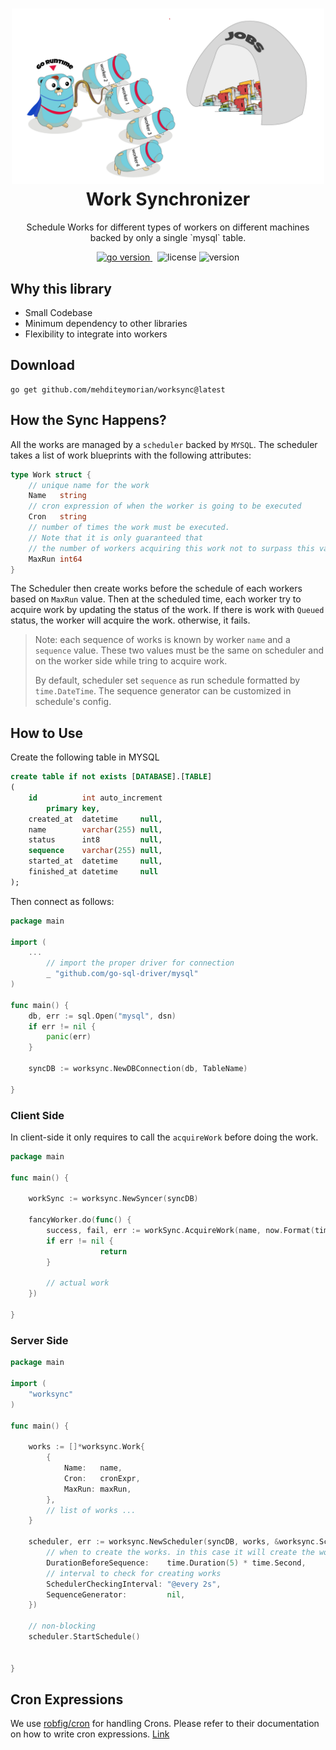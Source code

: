<h1 align="center">
<img alt="Koi logo" src="assets/image.png" width="500px"/><br/>
Work Synchronizer
</h1>
<p align="center">Schedule Works for different types of workers on different machines backed by only a single `mysql` table.
</p>

<p align="center">
<a href="https://pkg.go.dev/github.com/mehditeymorian/worksync?tab=doc"target="_blank">
    <img src="https://img.shields.io/badge/Go-1.20+-00ADD8?style=for-the-badge&logo=go" alt="go version" />
</a>&nbsp;
<img src="https://img.shields.io/badge/license-apache_2.0-red?style=for-the-badge&logo=none" alt="license" />

<img src="https://img.shields.io/badge/Version-1.0.0-informational?style=for-the-badge&logo=none" alt="version" />
</p>

## Why this library
- Small Codebase
- Minimum dependency to other libraries
- Flexibility to integrate into workers

## Download
```
go get github.com/mehditeymorian/worksync@latest
```

## How the Sync Happens?
All the works are managed by a `scheduler` backed by `MYSQL`. The scheduler takes a list of work blueprints with the following attributes:
```go
type Work struct {
	// unique name for the work
	Name   string
	// cron expression of when the worker is going to be executed
	Cron   string
	// number of times the work must be executed.
	// Note that it is only guaranteed that 
	// the number of workers acquiring this work not to surpass this value.
	MaxRun int64
}
```
The Scheduler then create works before the schedule of each workers based on `MaxRun` value. Then at the scheduled time, each worker try to acquire work by updating the status of the work. If there is work with `Queued` status, the worker will acquire the work. otherwise, it fails.
> Note: each sequence of works is known by worker `name` and a `sequence` value. These two values must be the same on scheduler and on the worker side while tring to acquire work.
> 
> By default, scheduler set `sequence` as run schedule formatted by `time.DateTime`. The sequence generator can be customized in schedule's config.

## How to Use
Create the following table in MYSQL
```sql
create table if not exists [DATABASE].[TABLE]
(
    id          int auto_increment
        primary key,
    created_at  datetime     null,
    name        varchar(255) null,
    status      int8         null,
    sequence    varchar(255) null,
    started_at  datetime     null,
    finished_at datetime     null
);
```
Then connect as follows:
```go
package main

import (
	...
        // import the proper driver for connection
        _ "github.com/go-sql-driver/mysql"
)

func main() {
    db, err := sql.Open("mysql", dsn)
    if err != nil {
        panic(err)
    }
    
    syncDB := worksync.NewDBConnection(db, TableName)

}
```


### Client Side
In client-side it only requires to call the `acquireWork` before doing the work.
```go
package main

func main() {

	workSync := worksync.NewSyncer(syncDB)
	
	fancyWorker.do(func() {
		success, fail, err := workSync.AcquireWork(name, now.Format(time.DateTime))
		if err != nil {
                    return
		}
		
		// actual work
	})

}
```

### Server Side
```go
package main

import (
	"worksync"
)

func main() {

	works := []*worksync.Work{
		{
			Name:   name,
			Cron:   cronExpr,
			MaxRun: maxRun,
		},
		// list of works ...
	}

	scheduler, err := worksync.NewScheduler(syncDB, works, &worksync.SchedulerConfig{
		// when to create the works. in this case it will create the work if duration before execution time is less than 5sec.
		DurationBeforeSequence:    time.Duration(5) * time.Second,
		// interval to check for creating works
		SchedulerCheckingInterval: "@every 2s",
		SequenceGenerator:         nil,
	})

	// non-blocking
	scheduler.StartSchedule()


}
```


## Cron Expressions
We use [robfig/cron](https://github.com/robfig/cron) for handling Crons. Please refer to their documentation on how to write cron expressions. [Link](https://pkg.go.dev/github.com/robfig/cron)
